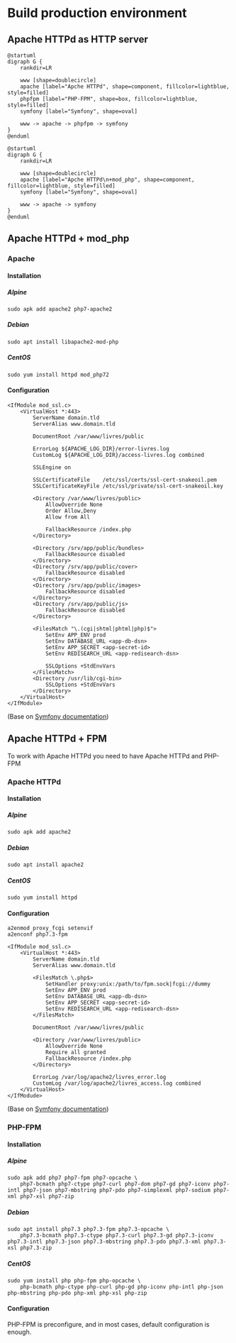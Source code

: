 # Build production environment

## Apache HTTPd as HTTP server

```puml
@startuml
digraph G {
    rankdir=LR

    www [shape=doublecircle]
    apache [label="Apche HTTPd", shape=component, fillcolor=lightblue, style=filled]
    phpfpm [label="PHP-FPM", shape=box, fillcolor=lightblue, style=filled]
    symfony [label="Symfony", shape=oval]

    www -> apache -> phpfpm -> symfony
}
@enduml
```

```puml
@startuml
digraph G {
    rankdir=LR

    www [shape=doublecircle]
    apache [label="Apche HTTPd\n+mod_php", shape=component, fillcolor=lightblue, style=filled]
    symfony [label="Symfony", shape=oval]

    www -> apache -> symfony
}
@enduml
```

## Apache HTTPd + mod_php

### Apache

#### Installation

##### Alpine

```shell script
sudo apk add apache2 php7-apache2
```

##### Debian

```shell script
sudo apt install libapache2-mod-php
```

##### CentOS

```shell script
sudo yum install httpd mod_php72
```

#### Configuration

```apacheconfig
<IfModule mod_ssl.c>
    <VirtualHost *:443>
        ServerName domain.tld
        ServerAlias www.domain.tld

        DocumentRoot /var/www/livres/public

        ErrorLog ${APACHE_LOG_DIR}/error-livres.log
        CustomLog ${APACHE_LOG_DIR}/access-livres.log combined

        SSLEngine on

        SSLCertificateFile    /etc/ssl/certs/ssl-cert-snakeoil.pem
        SSLCertificateKeyFile /etc/ssl/private/ssl-cert-snakeoil.key

        <Directory /var/www/livres/public>
            AllowOverride None
            Order Allow,Deny
            Allow from All

            FallbackResource /index.php
        </Directory>

        <Directory /srv/app/public/bundles>
            FallbackResource disabled
        </Directory>
        <Directory /srv/app/public/cover>
            FallbackResource disabled
        </Directory>
        <Directory /srv/app/public/images>
            FallbackResource disabled
        </Directory>
        <Directory /srv/app/public/js>
            FallbackResource disabled
        </Directory>

        <FilesMatch "\.(cgi|shtml|phtml|php)$">
            SetEnv APP_ENV prod
            SetEnv DATABASE_URL <app-db-dsn>
            SetEnv APP_SECRET <app-secret-id>
            SetEnv REDISEARCH_URL <app-redisearch-dsn>

            SSLOptions +StdEnvVars
        </FilesMatch>
        <Directory /usr/lib/cgi-bin>
            SSLOptions +StdEnvVars
        </Directory>
    </VirtualHost>
</IfModule>
```

(Base on [Symfony documentation](https://symfony.com/doc/current/setup/web_server_configuration.html#apache-with-mod-php-php-cgi))

## Apache HTTPd + FPM

To work with Apache HTTPd you need to have Apache HTTPd and PHP-FPM

### Apache HTTPd

#### Installation

##### Alpine

```shell script
sudo apk add apache2
```

##### Debian

```shell script
sudo apt install apache2
```

##### CentOS

```shell script
sudo yum install httpd
```

#### Configuration

```
a2enmod proxy_fcgi setenvif
a2enconf php7.3-fpm
```



```apacheconfig
<IfModule mod_ssl.c>
    <VirtualHost *:443>
        ServerName domain.tld
        ServerAlias www.domain.tld
    
        <FilesMatch \.php$>
            SetHandler proxy:unix:/path/to/fpm.sock|fcgi://dummy
            SetEnv APP_ENV prod
            SetEnv DATABASE_URL <app-db-dsn>
            SetEnv APP_SECRET <app-secret-id>
            SetEnv REDISEARCH_URL <app-redisearch-dsn>
        </FilesMatch>
    
        DocumentRoot /var/www/livres/public
        
        <Directory /var/www/livres/public>
            AllowOverride None
            Require all granted
            FallbackResource /index.php
        </Directory>

        ErrorLog /var/log/apache2/livres_error.log
        CustomLog /var/log/apache2/livres_access.log combined
    </VirtualHost>
</IfModude>
```

(Base on [Symfony documentation](https://symfony.com/doc/current/setup/web_server_configuration.html#using-mod-proxy-fcgi-with-apache-2-4))

### PHP-FPM

#### Installation

##### Alpine
```shell script
sudo apk add php7 php7-fpm php7-opcache \
    php7-bcmath php7-ctype php7-curl php7-dom php7-gd php7-iconv php7-intl php7-json php7-mbstring php7-pdo php7-simplexml php7-sodium php7-xml php7-xsl php7-zip 
```

##### Debian
```shell script
sudo apt install php7.3 php7.3-fpm php7.3-opcache \
    php7.3-bcmath php7.3-ctype php7.3-curl php7.3-gd php7.3-iconv php7.3-intl php7.3-json php7.3-mbstring php7.3-pdo php7.3-xml php7.3-xsl php7.3-zip 
```

##### CentOS
```shell script
sudo yum install php php-fpm php-opcache \
    php-bcmath php-ctype php-curl php-gd php-iconv php-intl php-json php-mbstring php-pdo php-xml php-xsl php-zip 
```

#### Configuration

PHP-FPM is preconfigure, and in most cases, default configuration is enough.